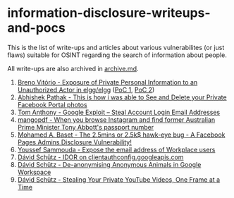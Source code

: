 # information-disclosure-writeups-and-pocs

This is the list of write-ups and articles about various vulnerabilites (or just flaws) suitable for OSINT regarding the search of information about people.

All write-ups are also archived in [archive.md](https://archive.md/).

1. [Breno Vitório - Exposure of Private Personal Information to an Unauthorized Actor in elgg/elgg](https://huntr.dev/bounties/1f43f11e-4bd8-451f-a244-dc9541cdc0ac/)
([PoC 1](./CVE-2021-3980.php), [PoC 2](/CVE-2021-3980-multi.php))
2. [Abhishek Pathak - This is how i was able to See and Delete your Private Facebook Portal photos](https://pathleax.medium.com/this-is-how-i-was-able-to-see-and-delete-your-private-facebook-portal-photos-a93ed22f875b)
3. [Tom Anthony - Google Exploit – Steal Account Login Email Addresses](https://www.tomanthony.co.uk/blog/google-exploit-steal-login-email-addresses/)
4. [mangopdf - When you browse Instagram and find former Australian Prime Minister Tony Abbott's passport number](https://mango.pdf.zone/finding-former-australian-prime-minister-tony-abbotts-passport-number-on-instagram)
5. [Mohamed A. Baset - The 2.5mins or 2.5k$ hawk-eye bug - A Facebook Pages Admins Disclosure Vulnerability!](https://seekurity.com/blog/2018/02/25/admin/general/the-2-5mins-or-2-5k-hawk-eye-bug-a-facebook-pages-admins-disclosure-vulnerability)
6. [Youssef Sammouda - Expose the email address of Workplace users](https://ysamm.com/?p=588)
7. [Dávid Schütz - IDOR on clientauthconfig.googleapis.com](https://feed.bugs.xdavidhu.me/bugs/0009)
8. [Dávid Schütz - De-anonymising Anonymous Animals in Google Workspace](https://feed.bugs.xdavidhu.me/bugs/0003)
9. [Dávid Schütz - Stealing Your Private YouTube Videos, One Frame at a Time](https://bugs.xdavidhu.me/google/2021/01/11/stealing-your-private-videos-one-frame-at-a-time/)
